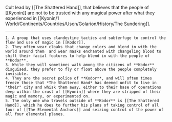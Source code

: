 Cult lead by [[The Shattered Hand]], that believes that the people of [[Kyonin]] are not to be trusted with any magical power after what they experienced in [[Kyonin/1 World/Continents/Countries/Uson/Golarion/History/The Sundering]].

---
	1. A group that uses clandestine tactics and subterfuge to control the flow and use of magic in [[Kodor]].
	2. They often wear cloaks that change colors and blend in with the world around them  and wear masks enchanted with changeling blood to shift their facial features to help blend in with the people of **Kodor**.
	3. While they will sometimes walk among the citizens of **Kodor** disguised, they prefer to fly or float above the people completely invisible.
	4. They are the secret police of **Kodor**, and will often times freeze those that *The Shattered Hand* has deemed unfit to live in "their" city and whisk them away, either to their base of operations deep within the crust of [[Kyonin]] where they are stripped of their magic and memory, or experimented on.
	5. The only one who travels outside of **Kodor** is [[The Shattered Hand]], which he does to further his plans of taking control of all four of [[The Elemental Anchors]] and seizing control of the power of all four elemental planes.